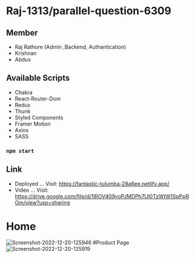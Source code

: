 # Raj-1313/parallel-question-6309

## Member
 * Raj Rathore (Admin ,Backend, Authantication)
 * Krishnan
 * Abdus

## Available Scripts
* Chakra
* React-Router-Dom
* Redux 
* Thunk
* Styled Components
* Framer Motion
* Axios
* SASS

### `npm start`

## Link
* Deployed ... Visit: https://fantastic-tulumba-28a6ee.netlify.app/
* Video    ... Visit: https://drive.google.com/file/d/1lROV409voPJMDPh7Ul0TzWtW1SpPpROm/view?usp=sharing
# Home
<img src="https://i.ibb.co/zN2B5V4/Screenshot-2022-12-20-125946.png" alt="Screenshot-2022-12-20-125946" border="0" />
#Product Page
<img src="https://i.ibb.co/C60XJtH/Screenshot-2022-12-20-125919.png" alt="Screenshot-2022-12-20-125919" border="0">
